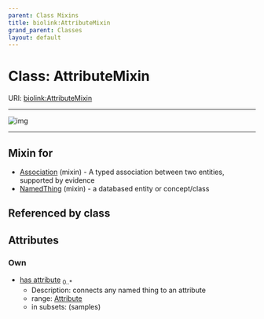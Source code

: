 ```yaml
---
parent: Class Mixins
title: biolink:AttributeMixin
grand_parent: Classes
layout: default
---
```


# Class: AttributeMixin




URI: [biolink:AttributeMixin](https://w3id.org/biolink/vocab/AttributeMixin)


---

![img](http://yuml.me/diagram/nofunky;dir:TB/class/[Attribute]%3Chas%20attribute%200..%2A-++[AttributeMixin],[NamedThing]uses%20-.-%3E[AttributeMixin],[Association]uses%20-.-%3E[AttributeMixin],[NamedThing],[Attribute],[Association])

---


## Mixin for

 * [Association](Association.md) (mixin)  - A typed association between two entities, supported by evidence
 * [NamedThing](NamedThing.md) (mixin)  - a databased entity or concept/class

## Referenced by class


## Attributes


### Own

 * [has attribute](has_attribute.md)  <sub>0..*</sub>
    * Description: connects any named thing to an attribute
    * range: [Attribute](Attribute.md)
    * in subsets: (samples)
